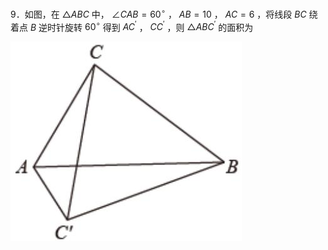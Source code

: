 9．如图，在 ${ \triangle A B C }$ 中， $\angle C A B = 6 0 ^ { \circ }$ ， $A B = 1 0$ ， $A C = 6$ ，将线段 $B C$ 绕着点 $B$ 逆时针旋转 $6 0 ^ { \circ }$ 得到 $A C ^ { \prime }$ ， $C C ^ { \prime }$ ，则 $\triangle A B C ^ { \prime }$ 的面积为

![](<../../qs_image_DB/专题1-1_一网打尽全等三角形模型_·十个模型（解析版）/902e2941df13e51405a4d19575aed068075506abedd68221a48c92515a52f497.jpg>)
